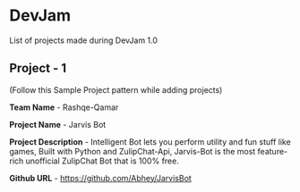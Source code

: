 # DevJam
List of projects made during DevJam 1.0

## Project - 1 
(Follow this Sample Project pattern while adding projects) 

**Team Name** - Rashqe-Qamar

**Project Name** - Jarvis Bot

**Project Description** - Intelligent Bot lets you perform utility and fun stuff like games, Built with Python and ZulipChat-Api, Jarvis-Bot is the most feature-rich unofficial ZulipChat Bot that is 100% free.

**Github URL** - https://github.com/Abhey/JarvisBot
